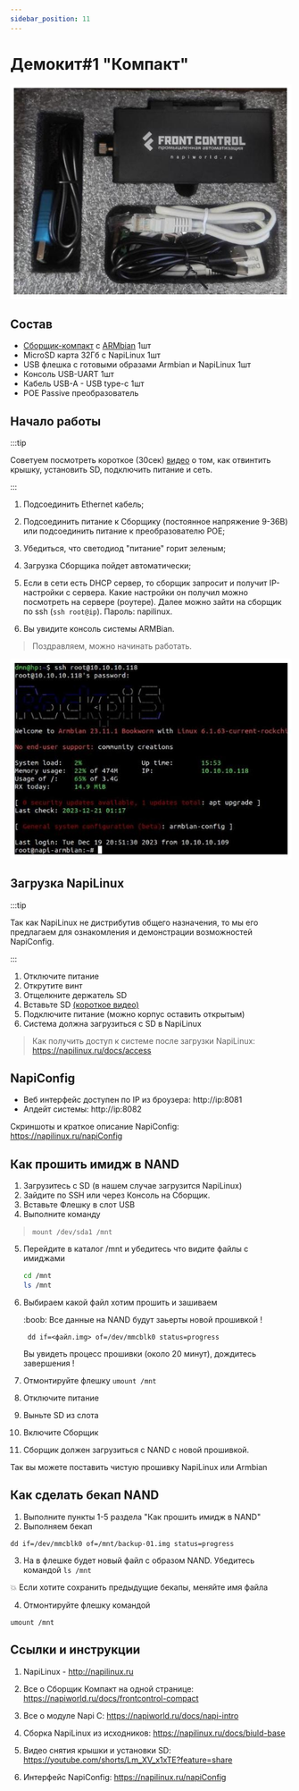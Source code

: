 ```yaml
---
sidebar_position: 11
---
```


# Демокит#1 "Компакт"

![](img-compact/demobox1.jpg)

## Состав

- [Сборщик-компакт](frontcontrol-compact) с [ARMbian](http://armbian.com) 1шт
- MicroSD карта 32Гб c NapiLinux 1шт
- USB флешка с готовыми образами Armbian и NapiLinux 1шт
- Консоль USB-UART 1шт
- Кабель USB-A - USB type-c 1шт
- POE Passive преобразователь

## Начало работы

:::tip 

Советуем посмотреть короткое (30сек) [видео](https://youtube.com/shorts/Lm_XV_x1xTE?feature=share) о том,  как отвинтить крышку, установить SD, подключить питание и сеть. 

:::

1. Подсоединить Ethernet кабель;
   
2. Подсоединить питание к Сборщику (постоянное напряжение 9-36В) или подсоединить питание к преобразователю POE;
   
3. Убедиться, что светодиод "питание" горит зеленым;

4. Загрузка Сборщика пойдет автоматически;
   
5. Если в сети есть DHCP сервер, то сборщик запросит и получит IP-настройки с сервера. Какие настройки он получил можно посмотреть на сервере (роутере). Далее можно зайти на сборщик по ssh (`ssh root@ip`). Пароль: napilinux.
   
6. Вы увидите консоль системы ARMBian. 
   
>Поздравляем, можно начинать работать.

![](img-compact/armbian-console.jpg)

## Загрузка NapiLinux

:::tip

Так как NapiLinux не дистрибутив общего назначения, то мы его предлагаем для ознакомления и демонстрации возможностей NapiConfig.

:::

1. Отключите питание
2. Открутите винт
3. Отщелкните держатель SD
4. Вставьте SD [(короткое видео)](https://youtube.com/shorts/Lm_XV_x1xTE?feature=share)
5. Подключите питание (можно корпус оставить открытым)
6. Система должна загрузиться с SD в NapiLinux
   
> Как получить доступ к системе после загрузки NapiLinux: https://napilinux.ru/docs/access


## NapiConfig

- Веб интерфейс доступен по IP из броузера: http://ip:8081
- Апдейт системы: http://ip:8082

Скриншоты и краткое описание NapiConfig:  https://napilinux.ru/napiConfig

## Как прошить имидж в NAND

1. Загрузитесь с SD (в нашем случае загрузится NapiLinux)
2. Зайдите по SSH или через Консоль на Сборщик.
3. Вставьте Флешку в слот USB
4. Выполните команду 
  > ```mount /dev/sda1 /mnt```
5. Перейдите в каталог /mnt и убедитесь что видите файлы с имиджами
   
    ```bash
    cd /mnt
    ls /mnt
    ```

6. Выбираем какой файл хотим прошить и зашиваем
   
   :boob: Все данные на NAND будут заьерты новой прошивкой !
   
   ```
    dd if=<файл.img> of=/dev/mmcblk0 status=progress
   ```
   Вы увидеть процесс прошивки (около 20 минут), дождитесь завершения !
7. Отмонтируйте флешку `umount /mnt`
8. Отключите питание 
9. Выньте SD из слота
10.  Включите Сборщик
11. Сборщик должен загрузиться с NAND с новой прошивкой.

Так вы можете поставить чистую прошивку NapiLinux или Armbian

## Как сделать бекап NAND

1. Выполните пункты 1-5 раздела "Как прошить имидж в NAND"
2. Выполняем бекап

```
dd if=/dev/mmcblk0 of=/mnt/backup-01.img status=progress
```
3. На в флешке будет новый файл с образом NAND. Убедитесь командой `ls /mnt`

:boom: Если хотите сохранить предыдущие бекапы, меняйте имя файла

4. Отмонтируйте флешку командой

```
umount /mnt
```

## Ссылки и инструкции

1. NapiLinux - http://napilinux.ru
   
2. Все о Сборщик Компакт на одной странице: https://napiworld.ru/docs/frontcontrol-compact
   
3. Все о модуле Napi C: https://napiworld.ru/docs/napi-intro
   
4. Сборка NapiLinux из исходников: https://napilinux.ru/docs/biuld-base
   
5. Видео снятия крышки и установки SD: https://youtube.com/shorts/Lm_XV_x1xTE?feature=share
   
6. Интерфейс NapiConfig: https://napilinux.ru/napiConfig